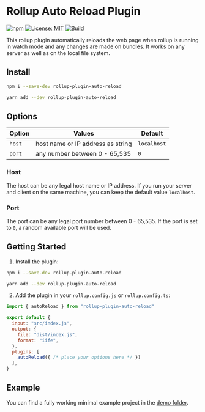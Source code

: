 # Rollup Auto Reload Plugin

[![npm](https://img.shields.io/npm/v/rollup-plugin-auto-reload.svg)](https://npmjs.com/package/rollup-plugin-auto-reload)
[![License: MIT](https://img.shields.io/badge/License-MIT-green.svg)](https://opensource.org/licenses/MIT)
[![Build](https://github.com/pmwmedia/rollup-plugin-auto-reload/actions/workflows/build.yaml/badge.svg)](https://github.com/pmwmedia/rollup-plugin-auto-reload/actions/workflows/build.yaml)

This rollup plugin automatically reloads the web page when rollup is running in watch mode and any changes are made on bundles. It works on any server as well as on the local file system.

## Install

```bash
npm i --save-dev rollup-plugin-auto-reload
```

```bash
yarn add --dev rollup-plugin-auto-reload
```

## Options

| Option    | Values                            | Default     |
|-----------|-----------------------------------|-------------|
| `host`    | host name or IP address as string | `localhost` |
| `port`    | any number between 0 - 65,535     | `0`         |

### Host

The host can be any legal host name or IP address. If you run your server and client on the same machine, you can keep the default value `localhost`.

### Port

The port can be any legal port number between 0 - 65,535. If the port is set to `0`, a random available port will be used.

## Getting Started

1. Install the plugin:

```bash
npm i --save-dev rollup-plugin-auto-reload
```

```bash
yarn add --dev rollup-plugin-auto-reload
```

2. Add the plugin in your `rollup.config.js` or `rollup.config.ts`:

```javascript
import { autoReload } from "rollup-plugin-auto-reload"

export default {
  input: "src/index.js",
  output: {
    file: "dist/index.js",
    format: "iife",
  },
  plugins: [
    autoReload({ /* place your options here */ })
  ],
}
```

## Example

You can find a fully working minimal example project in the [demo folder](https://github.com/pmwmedia/rollup-plugin-auto-reload/tree/main/demo).
